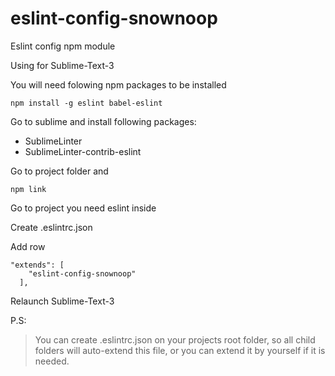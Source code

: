 # eslint-config-snownoop
Eslint config npm module

Using for Sublime-Text-3

You will need folowing npm packages to be installed
```
npm install -g eslint babel-eslint
```
Go to sublime and install following packages:
- SublimeLinter
- SublimeLinter-contrib-eslint

Go to project folder and
```
npm link
```
Go to project you need eslint inside

Create .eslintrc.json

Add row
```
"extends": [
    "eslint-config-snownoop"
  ],
```

Relaunch Sublime-Text-3

P.S:
> You can create .eslintrc.json on your projects root folder, so all child folders will auto-extend this file, or you can extend it by yourself if it is needed.

